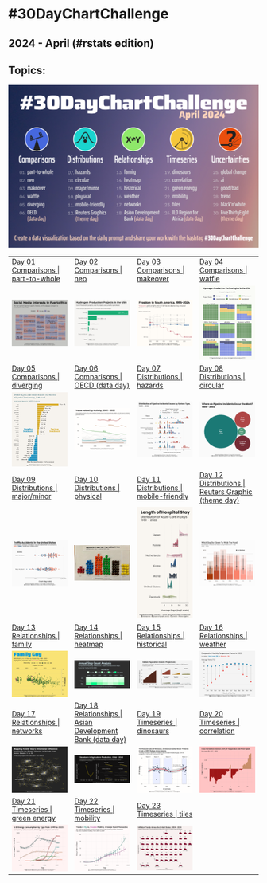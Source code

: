 # #30DayChartChallenge

## 2024 - April (#rstats edition)

## Topics:

![](topics/2024_topics.png)

|                                                                                                                                                                                        |                                                                                                                                                                                                              |                                                                                                                                                                                            |                                                                                                                                                                                                        |
|----------------------------------------------------------------------------------------------------------------------------------------------------------------------------------------|--------------------------------------------------------------------------------------------------------------------------------------------------------------------------------------------------------------|--------------------------------------------------------------------------------------------------------------------------------------------------------------------------------------------|--------------------------------------------------------------------------------------------------------------------------------------------------------------------------------------------------------|
| [Day 01](https://github.com/poncest/30DayChartChallenge/tree/main/2024/day_01)<br>[Comparisons \| part-to-whole](https://github.com/poncest/30DayChartChallenge/tree/main/2024/day_01) | [Day 02](https://github.com/poncest/30DayChartChallenge/tree/main/2024/day_02)<br>[Comparisons \| neo](https://github.com/poncest/30DayChartChallenge/tree/main/2024/day_02)                                 | [Day 03](https://github.com/poncest/30DayChartChallenge/tree/main/2024/day_03)<br>[Comparisons \| makeover](https://github.com/poncest/30DayChartChallenge/tree/main/2024/day_03)          | [Day 04](https://github.com/poncest/30DayChartChallenge/tree/main/2024/day_04)<br>[Comparisons \| waffle](https://github.com/poncest/30DayChartChallenge/tree/main/2024/day_04)                        |
| ![](day_01/2024_day_01.png "part-to-whole")                                                                                                                                            | ![](day_02/2024_day_02.png "neo")                                                                                                                                                                            | ![](day_03/2024_day_03.png "waffle")                                                                                                                                                       | ![](day_04/2024_day_04.png "waffle")                                                                                                                                                                   |
| [Day 05](https://github.com/poncest/30DayChartChallenge/tree/main/2024/day_05)<br>[Comparisons \| diverging](https://github.com/poncest/30DayChartChallenge/tree/main/2024/day_05)     | [Day 06](https://github.com/poncest/30DayChartChallenge/tree/main/2024/day_06)<br>[Comparisons \| OECD (data day)](https://github.com/poncest/30DayChartChallenge/tree/main/2024/day_06)                     | [Day 07](https://github.com/poncest/30DayChartChallenge/tree/main/2024/day_07)<br>[Distributions \| hazards](https://github.com/poncest/30DayChartChallenge/tree/main/2024/day_07)         | [Day 08](https://github.com/poncest/30DayChartChallenge/tree/main/2024/day_08)<br>[Distributions \| circular](https://github.com/poncest/30DayChartChallenge/tree/main/2024/day_08)                    |
| ![](day_05/2024_day_05.png "diverging")                                                                                                                                                | ![](day_06/2024_day_06.png "OECD (data day)")                                                                                                                                                                | ![](day_07/2024_day_07.png "hazards")                                                                                                                                                      | ![](day_08/2024_day_08.png "circular")                                                                                                                                                                 |
| [Day 09](https://github.com/poncest/30DayChartChallenge/tree/main/2024/day_09)<br>[Distributions \| major/minor](https://github.com/poncest/30DayChartChallenge/tree/main/2024/day_09) | [Day 10](https://github.com/poncest/30DayChartChallenge/tree/main/2024/day_10)<br>[Distributions \| physical](https://github.com/poncest/30DayChartChallenge/tree/main/2024/day_10)                          | [Day 11](https://github.com/poncest/30DayChartChallenge/tree/main/2024/day_11)<br>[Distributions \| mobile-friendly](https://github.com/poncest/30DayChartChallenge/tree/main/2024/day_11) | [Day 12](https://github.com/poncest/30DayChartChallenge/tree/main/2024/day_12)<br>[Distributions \| Reuters Graphic (theme day)](https://github.com/poncest/30DayChartChallenge/tree/main/2024/day_12) |
| ![](day_09/2024_day_09.png "major/minor")                                                                                                                                              | ![](day_10/2024_day_10.png "physical")                                                                                                                                                                       | ![](day_11/2024_day_11.png "mobile-friendly")                                                                                                                                              | ![](day_12/2024_day_12.png "Reuters Graphics (theme day)")                                                                                                                                             |
| [Day 13](https://github.com/poncest/30DayChartChallenge/tree/main/2024/day_13)<br>[Relationships \| family](https://github.com/poncest/30DayChartChallenge/tree/main/2024/day_13)      | [Day 14](https://github.com/poncest/30DayChartChallenge/tree/main/2024/day_14)<br>[Relationships \| heatmap](https://github.com/poncest/30DayChartChallenge/tree/main/2024/day_14)                           | [Day 15](https://github.com/poncest/30DayChartChallenge/tree/main/2024/day_15)<br>[Relationships \| historical](https://github.com/poncest/30DayChartChallenge/tree/main/2024/day_15)      | [Day 16](https://github.com/poncest/30DayChartChallenge/tree/main/2024/day_16)<br>[Relationships \| weather](https://github.com/poncest/30DayChartChallenge/tree/main/2024/day_16)                     |
| ![](day_13/2024_day_13.png "family")                                                                                                                                                   | ![](day_14/2024_day_14.png "heatmap")                                                                                                                                                                        | ![](day_15/2024_day_15.png "historical")                                                                                                                                                   | ![](day_16/2024_day_16.png "weather")                                                                                                                                                                  |
| [Day 17](https://github.com/poncest/30DayChartChallenge/tree/main/2024/day_17)<br>[Relationships \| networks](https://github.com/poncest/30DayChartChallenge/tree/main/2024/day_17)    | [Day 18](https://github.com/poncest/30DayChartChallenge/tree/main/2024/day_18)<br>[Relationships \| Asian Development Bank (data day)](https://github.com/poncest/30DayChartChallenge/tree/main/2024/day_18) | [Day 19](https://github.com/poncest/30DayChartChallenge/tree/main/2024/day_19)<br>[Timeseries \| dinosaurs](https://github.com/poncest/30DayChartChallenge/tree/main/2024/day_19)          | [Day 20](https://github.com/poncest/30DayChartChallenge/tree/main/2024/day_20)<br>[Timeseries \| correlation](https://github.com/poncest/30DayChartChallenge/tree/main/2024/day_20)                    |
| ![](day_17/2024_day_17.png "networks")                                                                                                                                                 | ![](day_18/2024_day_18.png "ADB (data day)")                                                                                                                                                                 | ![](day_19/2024_day_19.png "dinosaurs")                                                                                                                                                    | ![](day_20/2024_day_20.png "correlation")                                                                                                                                                              |
| [Day 21](https://github.com/poncest/30DayChartChallenge/tree/main/2024/day_21)<br>[Timeseries \| green energy](https://github.com/poncest/30DayChartChallenge/tree/main/2024/day_21)   | [Day 22](https://github.com/poncest/30DayChartChallenge/tree/main/2024/day_22)<br>[Timeseries \| mobility](https://github.com/poncest/30DayChartChallenge/tree/main/2024/day_22)                             | [Day 23](https://github.com/poncest/30DayChartChallenge/tree/main/2024/day_23)<br>[Timeseries \| tiles](https://github.com/poncest/30DayChartChallenge/tree/main/2024/day_23)              |                                                                                                                                                                                                        |
| ![](day_21/2024_day_21.png "green energy")                                                                                                                                             | ![](day_22/2024_day_22.png "mobility")                                                                                                                                                                       | ![](day_23/2024_day_23.png "tiles")                                                                                                                                                        |                                                                                                                                                                                                        |
